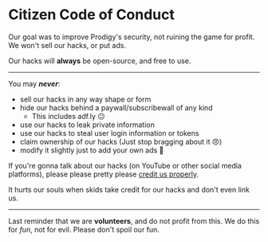 # Citizen Code of Conduct

Our goal was to improve Prodigy's security, not ruining the game for profit. We won't sell our hacks, or put ads.

Our hacks will **always** be open-source, and free to use.

---

You may ***never***:

- sell our hacks in any way shape or form
- hide our hacks behind a paywall/subscribewall of any kind
  - This includes adf.ly 😐
- use our hacks to leak private information
- use our hacks to steal user login information or tokens
- claim ownership of our hacks (Just stop bragging about it 😠)
- modify it slightly just to add your own ads 🤨

If you're gonna talk about our hacks (on YouTube or other social media platforms), please please pretty please [credit us properly](https://github.com/Prodigy-Hacking/ProdigyMathGameHacking/blob/master/YOUTUBE_ATTRIBUTION.md).

It hurts our souls when skids take credit for our hacks and don't even link us.

---

Last reminder that we are **volunteers**, and do not profit from this. We do this for *fun*, not for evil. Please don't spoil our fun.

